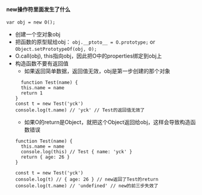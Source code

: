 #### new操作符里面发生了什么
```var obj = new O();```
- 创建一个空对象obj
- 把函数的原型赋给obj： ```obj.__ptoto__ = O.prototype;``` or ```Object.setPrototypeOf(obj, O);```
- O.call(obj), this指向obj，因此把O中的properties绑定到obj上
- 构造函数不要有返回值
  - 如果返回简单数据，返回值无效，obj是第一步创建的那个对象
  ```
    function Test(name) {
    this.name = name
    return 1
  }
  const t = new Test('yck')
  console.log(t.name) // 'yck' // Test的返回值无效了
  ```
  - 如果O的return是Object，就把这个Object返回给obj，这样会导致构造函数错误
  ```
  function Test(name) {
    this.name = name
    console.log(this) // Test { name: 'yck' }
    return { age: 26 }
  }

  const t = new Test('yck')
  console.log(t) // { age: 26 } // new返回了Test的return
  console.log(t.name) // 'undefined' // new的前三步失效了
  ```